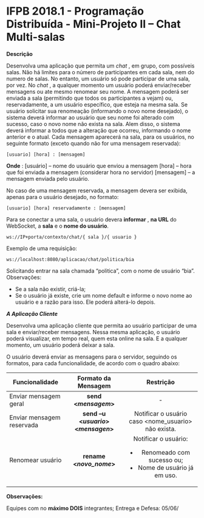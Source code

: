 # IFPB 2018.1 - Programação Distribuída - Mini-Projeto II – Chat Multi-salas

**Descrição**

Desenvolva uma aplicação que permita um _chat_ , em grupo, com possíveis salas. Não há
limites para o número de participantes em cada sala, nem do numero de salas. No entanto, um
usuário só pode participar de uma sala, por vez.
No _chat_ , a qualquer momento um usuário poderá enviar/receber mensagens ou ate
mesmo renomear seu nome. A mensagem poderá ser enviada a sala (permitindo que todos os
participantes a vejam) ou, reservadamente, a um usuário específico, que esteja na mesma sala.
Se usuário solicitar sua renomeação (informando o novo nome desejado), o sistema deverá
informar ao usuário que seu nome foi alterado com sucesso, caso o novo nome não exista na
sala. Alem disso, o sistema deverá informar a todos que a alteração que ocorreu, informando o nome
anterior e o atual.
Cada mensagem aparecerá na sala, para os usuários, no seguinte formato (exceto quando não
for uma mensagem reservada):

```
[usuario] [hora] : [mensagem]
```
**Onde** :
[usuário] – nome do usuário que enviou a mensagem
[hora] – hora que foi enviada a mensagem (considerar hora no servidor)
[mensagem] – a mensagem enviada pelo usuário.

No caso de uma mensagem reservada, a mensagem devera ser exibida, apenas para o usuário
desejado, no formato:

```
[usuario] [hora] reservadamente : [mensagem]
```
Para se conectar a uma sala, o usuário devera **informar** , **na URL** do WebSocket, a **sala** e o
**nome do usuário**.

```
ws://IP+porta/contexto/chat/{ sala }/{ usuario }
```
Exemplo de uma requisição:

```
ws://localhost:8080/aplicacao/chat/politica/bia
```
Solicitando entrar na sala chamada “politica”, com o nome de usuário “bia”.
Observações:
* Se a sala não existir, criá-la;
* Se o usuário já existe, crie um nome default e informe o novo nome ao usuário e a razão
para isso. Ele poderá alterá-lo depois.

**_A Aplicação Cliente_**

Desenvolva uma aplicação cliente que permita ao usuário participar de uma sala e
enviar/receber mensagens. Nessa mesma aplicação, o usuário poderá visualizar, em tempo real,
quem esta online na sala. E a qualquer momento, um usuário poderá deixar a sala.

O usuário deverá enviar as mensagens para o servidor, seguindo os formatos, para cada
funcionalidade, de acordo com o quadro abaixo:

Funcionalidade | Formato da Mensagem | Restrição
---|:---:|:---:
Enviar mensagem geral | **send <***mensagem***>**  | -
Enviar mensagem reservada | **send –u <***usuario***> <***mensagen***>** | Notificar o usuário caso <nome_usuario> não exista.
Renomear usuário | **rename <***novo_nome***>** | Notificar o usuário: <ul><li> Renomeado com sucesso ou;</li> <li> Nome de usuário já em uso. </li></ul>

**Observações:**

Equipes com no **máximo DOIS** integrantes;
Entrega e Defesa: 05/06/


